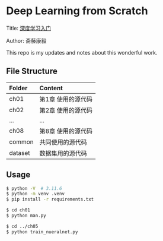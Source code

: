 # Deep Learning from Scratch

Title: [深度学习入门](https://www.ituring.com.cn/book/1921)

Author: 斋藤康毅

This repo is my updates and notes about this wonderful work.

## File Structure

| Folder  | Content              |
| :--     | :--                  |
| ch01    | 第1章 使用的源代码   |
| ch02    | 第2章 使用的源代码   |
| ...     | ...                  |
| ch08    | 第8章 使用的源代码   |
| common  | 共同使用的源代码     |
| dataset | 数据集用的源代码     |

## Usage

```sh
$ python -V  # 3.11.6
$ python -m venv .venv
$ pip install -r requirements.txt

$ cd ch01
$ python man.py

$ cd ../ch05
$ python train_nueralnet.py
```

